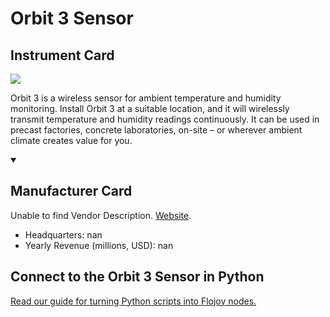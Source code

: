 
# Orbit 3 Sensor

## Instrument Card

<img src="https://v5.airtableusercontent.com/v1/19/19/1691539200000/voxDbn6ZmiJXuLp2BOtd3g/RO83aVZpY31CKO6Y2Cy9u9SLcU0bSChmP7V8z8zSDkt85jaYuJKRrCqDuVgbVLneX1T98CfdJd-cXpbblhQBBn-X_rhmm65SaTwNGWwxbzE/YmVsX8xfVmJ671vUZ7mhbnZbZ0Ty68MKvH0wKxzyAMI"/>
<p>Orbit 3 is a wireless sensor for ambient temperature and humidity monitoring. Install Orbit 3 at a suitable location, and it will wirelessly transmit temperature and humidity readings continuously. It can be used in precast factories, concrete laboratories, on-site – or wherever ambient climate creates value for you.</p>

<details open>
<summary><h2>Manufacturer Card</h2></summary>

Unable to find Vendor Description. <a href="https://www.solartronmetrology.com/">Website</a>.

<ul>
  <li>Headquarters: nan</li>
  <li>Yearly Revenue (millions, USD): nan</li>
</ul>
</details>

## Connect to the Orbit 3 Sensor in Python

[Read our guide for turning Python scripts into Flojoy nodes.](https://docs.flojoy.ai/custom-nodes/creating-custom-node/)


